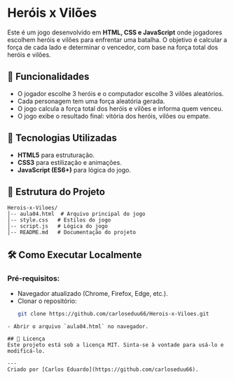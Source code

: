 # Heróis x Vilões 

Este é um jogo desenvolvido em **HTML, CSS e JavaScript** onde jogadores escolhem heróis e vilões para enfrentar uma batalha. O objetivo é calcular a força de cada lado e determinar o vencedor, com base na força total dos heróis e vilões.

## 📌 Funcionalidades
- O jogador escolhe 3 heróis e o computador escolhe 3 vilões aleatórios.
- Cada personagem tem uma força aleatória gerada.
- O jogo calcula a força total dos heróis e vilões e informa quem venceu.
- O jogo exibe o resultado final: vitória dos heróis, vilões ou empate.

## 🚀 Tecnologias Utilizadas
- **HTML5** para estruturação.
- **CSS3** para estilização e animações.
- **JavaScript (ES6+)** para lógica do jogo.

## 📂 Estrutura do Projeto
```
Herois-x-Viloes/
│-- aula04.html  # Arquivo principal do jogo
│-- style.css   # Estilos do jogo
│-- script.js   # Lógica do jogo
│-- README.md   # Documentação do projeto
```

## 🛠 Como Executar Localmente

### Pré-requisitos:
- Navegador atualizado (Chrome, Firefox, Edge, etc.).
- Clonar o repositório:
  ```sh
  git clone https://github.com/carloseduu66/Herois-x-Viloes.git
```
- Abrir o arquivo `aula04.html` no navegador.

## 📝 Licença
Este projeto está sob a licença MIT. Sinta-se à vontade para usá-lo e modificá-lo.

---
Criado por [Carlos Eduardo](https://github.com/carloseduu66).
